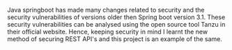 Java springboot has made many changes related to security and the security vulnerabilities of versions older then Spring boot version 3.1. These security vulnerabilities can be analysed using the open source tool Tanzu in their official website. Hence, keeping security in mind I learnt the new method of securing REST API's and this project is an example of the same. 
